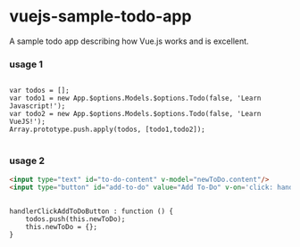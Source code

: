 vuejs-sample-todo-app
=====================

A sample todo app describing how Vue.js works and is excellent.

### usage 1
<pre>
<code lang="javascript">
var todos = [];
var todo1 = new App.$options.Models.$options.Todo(false, 'Learn Javascript!'); 
var todo2 = new App.$options.Models.$options.Todo(false, 'Learn VueJS!');
Array.prototype.push.apply(todos, [todo1,todo2]);
</code>
</pre>

### usage 2
```html
<input type="text" id="to-do-content" v-model="newToDo.content"/>
<input type="button" id="add-to-do" value="Add To-Do" v-on='click: handlerClickAddToDoButton'/>
```

<pre>
<code lang="javascript">
handlerClickAddToDoButton : function () {
	todos.push(this.newToDo);
	this.newToDo = {};
}
</code>
</pre>
